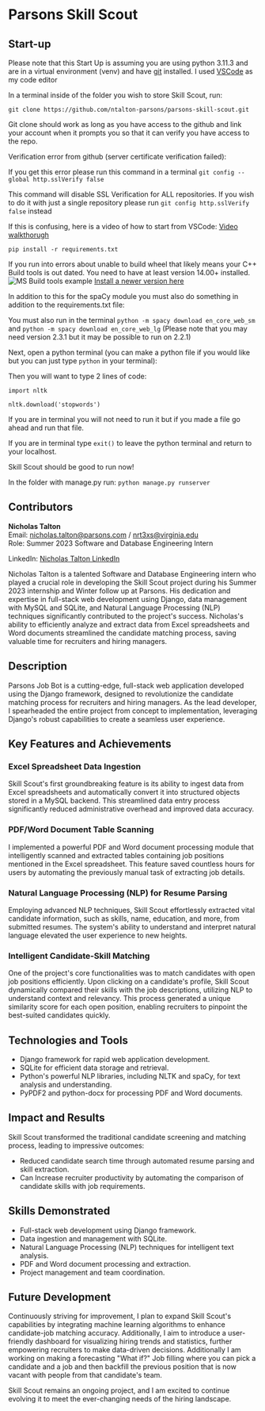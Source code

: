 # Parsons Skill Scout

## Start-up

Please note that this Start Up is assuming you are using python 3.11.3 and are in a virtual environment (venv) and have [git](https://git-scm.com/download/win) installed. I used [VSCode](https://code.visualstudio.com/download) as my code editor

In a terminal inside of the folder you wish to store Skill Scout, run: 

```git clone https://github.com/ntalton-parsons/parsons-skill-scout.git```

Git clone should work as long as you have access to the github and link your account when it prompts you so that it can verify you have access to the repo.

Verification error from github (server certificate verification failed):

If you get this error please run this command in a terminal ```git config --global http.sslVerify false```

This command will disable SSL Verification for ALL repositories. If you wish to do it with just a single repository please run ```git config http.sslVerify false``` instead

If this is confusing, here is a video of how to start from VSCode: [Video walkthorugh](https://drive.google.com/file/d/1kqsz8PbZqEY7yfKYZGt9yhzE0w4WP3oy/view?usp=sharing)

```pip install -r requirements.txt```

If you run into errors about unable to build wheel that likely means your C++ Build tools is out dated. You need to have at least version 14.00+ installed. ![MS Build tools example](image.png) [Install a newer version here](https://visualstudio.microsoft.com/visual-cpp-build-tools/)

In addition to this for the spaCy module you must also do something in addition to the requirements.txt file:

You must also run in the terminal ```python -m spacy download en_core_web_sm``` and ```python -m spacy download en_core_web_lg``` (Please note that you may need version 2.3.1 but it may be possible to run on 2.2.1)

Next, open a python terminal (you can make a python file if you would like but you can just type ```python``` in your terminal):

Then you will want to type 2 lines of code:

```import nltk```

```nltk.download('stopwords')```

If you are in terminal you will not need to run it but if you made a file go ahead and run that file.

If you are in terminal type ```exit()``` to leave the python terminal and return to your localhost.

Skill Scout should be good to run now! 

In the folder with manage.py run: ```python manage.py runserver```

## Contributors

**Nicholas Talton**  
Email: nicholas.talton@parsons.com / nrt3xs@virginia.edu  
Role: Summer 2023 Software and Database Engineering Intern

LinkedIn: [Nicholas Talton LinkedIn](https://www.linkedin.com/in/nicholas-talton-a01289234/)

Nicholas Talton is a talented Software and Database Engineering intern who played a crucial role in developing the Skill Scout project during his Summer 2023 internship and Winter follow up at Parsons. His dedication and expertise in full-stack web development using Django, data management with MySQL and SQLite, and Natural Language Processing (NLP) techniques significantly contributed to the project's success. Nicholas's ability to efficiently analyze and extract data from Excel spreadsheets and Word documents streamlined the candidate matching process, saving valuable time for recruiters and hiring managers.

## Description
Parsons Job Bot is a cutting-edge, full-stack web application developed using the Django framework, designed to revolutionize the candidate matching process for recruiters and hiring managers. As the lead developer, I spearheaded the entire project from concept to implementation, leveraging Django's robust capabilities to create a seamless user experience.

## Key Features and Achievements

### Excel Spreadsheet Data Ingestion
Skill Scout's first groundbreaking feature is its ability to ingest data from Excel spreadsheets and automatically convert it into structured objects stored in a MySQL backend. This streamlined data entry process significantly reduced administrative overhead and improved data accuracy.

### PDF/Word Document Table Scanning
I implemented a powerful PDF and Word document processing module that intelligently scanned and extracted tables containing job positions mentioned in the Excel spreadsheet. This feature saved countless hours for users by automating the previously manual task of extracting job details.

### Natural Language Processing (NLP) for Resume Parsing
Employing advanced NLP techniques, Skill Scout effortlessly extracted vital candidate information, such as skills, name, education, and more, from submitted resumes. The system's ability to understand and interpret natural language elevated the user experience to new heights.

### Intelligent Candidate-Skill Matching
One of the project's core functionalities was to match candidates with open job positions efficiently. Upon clicking on a candidate's profile, Skill Scout dynamically compared their skills with the job descriptions, utilizing NLP to understand context and relevancy. This process generated a unique similarity score for each open position, enabling recruiters to pinpoint the best-suited candidates quickly.

## Technologies and Tools

- Django framework for rapid web application development.
- SQLite for efficient data storage and retrieval.
- Python's powerful NLP libraries, including NLTK and spaCy, for text analysis and understanding.
- PyPDF2 and python-docx for processing PDF and Word documents.

## Impact and Results

Skill Scout transformed the traditional candidate screening and matching process, leading to impressive outcomes:

- Reduced candidate search time through automated resume parsing and skill extraction.
- Can Increase recruiter productivity by automating the comparison of candidate skills with job requirements.

## Skills Demonstrated

- Full-stack web development using Django framework.
- Data ingestion and management with SQLite.
- Natural Language Processing (NLP) techniques for intelligent text analysis.
- PDF and Word document processing and extraction.
- Project management and team coordination.

## Future Development

Continuously striving for improvement, I plan to expand Skill Scout's capabilities by integrating machine learning algorithms to enhance candidate-job matching accuracy. Additionally, I aim to introduce a user-friendly dashboard for visualizing hiring trends and statistics, further empowering recruiters to make data-driven decisions. Additionally I am working on making a forecasting "What if?" Job filling where you can pick a candidate and a job and then backfill the previous position that is now vacant with people from that candidate's team.

Skill Scout remains an ongoing project, and I am excited to continue evolving it to meet the ever-changing needs of the hiring landscape.
